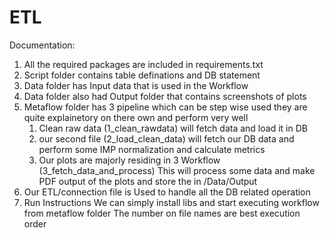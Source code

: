 # ETL
Documentation:

1. All the required packages are included in requirements.txt
2. Script folder contains table definations and DB statement
3. Data folder has Input data that is used in the Workflow
4. Data folder also had Output folder that contains screenshots of plots
5. Metaflow folder has 3 pipeline which can be step wise used they are quite explainetory on there own and perform very well
     1. Clean raw data (1_clean_rawdata) will fetch data and load it in DB
     2. our second file (2_load_clean_data) will fetch our DB data and perform some IMP normalization and calculate metrics
     3. Our plots are majorly residing in 3 Workflow (3_fetch_data_and_process) This will process some data and make PDF output of the plots and store the in /Data/Output
6. Our ETL/connection file is Used to handle all the DB related operation
7. Run Instructions
     We can simply install libs and start executing workflow from metaflow folder
     The number on file names are best execution order
    

